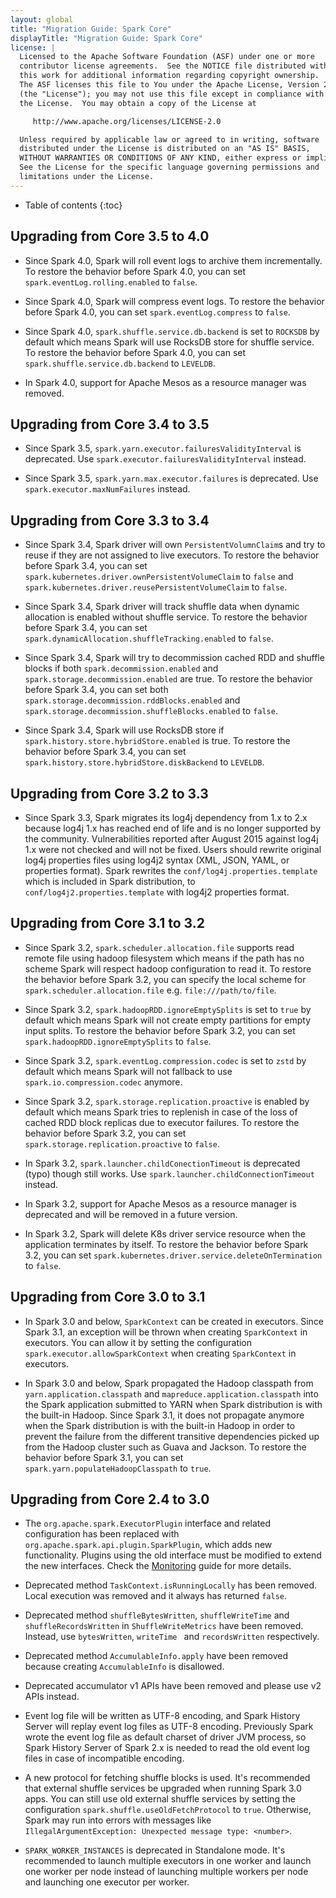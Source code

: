 ```yaml
---
layout: global
title: "Migration Guide: Spark Core"
displayTitle: "Migration Guide: Spark Core"
license: |
  Licensed to the Apache Software Foundation (ASF) under one or more
  contributor license agreements.  See the NOTICE file distributed with
  this work for additional information regarding copyright ownership.
  The ASF licenses this file to You under the Apache License, Version 2.0
  (the "License"); you may not use this file except in compliance with
  the License.  You may obtain a copy of the License at

     http://www.apache.org/licenses/LICENSE-2.0

  Unless required by applicable law or agreed to in writing, software
  distributed under the License is distributed on an "AS IS" BASIS,
  WITHOUT WARRANTIES OR CONDITIONS OF ANY KIND, either express or implied.
  See the License for the specific language governing permissions and
  limitations under the License.
---
```


* Table of contents
{:toc}

## Upgrading from Core 3.5 to 4.0

- Since Spark 4.0, Spark will roll event logs to archive them incrementally. To restore the behavior before Spark 4.0, you can set `spark.eventLog.rolling.enabled` to `false`.

- Since Spark 4.0, Spark will compress event logs. To restore the behavior before Spark 4.0, you can set `spark.eventLog.compress` to `false`.

- Since Spark 4.0, `spark.shuffle.service.db.backend` is set to `ROCKSDB` by default which means Spark will use RocksDB store for shuffle service. To restore the behavior before Spark 4.0, you can set `spark.shuffle.service.db.backend` to `LEVELDB`.

- In Spark 4.0, support for Apache Mesos as a resource manager was removed.

## Upgrading from Core 3.4 to 3.5

- Since Spark 3.5, `spark.yarn.executor.failuresValidityInterval` is deprecated. Use `spark.executor.failuresValidityInterval` instead.

- Since Spark 3.5, `spark.yarn.max.executor.failures` is deprecated. Use `spark.executor.maxNumFailures` instead.

## Upgrading from Core 3.3 to 3.4

- Since Spark 3.4, Spark driver will own `PersistentVolumnClaim`s and try to reuse if they are not assigned to live executors. To restore the behavior before Spark 3.4, you can set `spark.kubernetes.driver.ownPersistentVolumeClaim` to `false` and `spark.kubernetes.driver.reusePersistentVolumeClaim` to `false`.

- Since Spark 3.4, Spark driver will track shuffle data when dynamic allocation is enabled without shuffle service. To restore the behavior before Spark 3.4, you can set `spark.dynamicAllocation.shuffleTracking.enabled` to `false`.

- Since Spark 3.4, Spark will try to decommission cached RDD and shuffle blocks if both `spark.decommission.enabled` and `spark.storage.decommission.enabled` are true. To restore the behavior before Spark 3.4, you can set both `spark.storage.decommission.rddBlocks.enabled` and `spark.storage.decommission.shuffleBlocks.enabled` to `false`.

- Since Spark 3.4, Spark will use RocksDB store if `spark.history.store.hybridStore.enabled` is true. To restore the behavior before Spark 3.4, you can set `spark.history.store.hybridStore.diskBackend` to `LEVELDB`.

## Upgrading from Core 3.2 to 3.3

- Since Spark 3.3, Spark migrates its log4j dependency from 1.x to 2.x because log4j 1.x has reached end of life and is no longer supported by the community. Vulnerabilities reported after August 2015 against log4j 1.x were not checked and will not be fixed. Users should rewrite original log4j properties files using log4j2 syntax (XML, JSON, YAML, or properties format). Spark rewrites the `conf/log4j.properties.template` which is included in Spark distribution, to `conf/log4j2.properties.template` with log4j2 properties format.

## Upgrading from Core 3.1 to 3.2

- Since Spark 3.2, `spark.scheduler.allocation.file` supports read remote file using hadoop filesystem which means if the path has no scheme Spark will respect hadoop configuration to read it. To restore the behavior before Spark 3.2, you can specify the local scheme for `spark.scheduler.allocation.file` e.g. `file:///path/to/file`.

- Since Spark 3.2, `spark.hadoopRDD.ignoreEmptySplits` is set to `true` by default which means Spark will not create empty partitions for empty input splits. To restore the behavior before Spark 3.2, you can set `spark.hadoopRDD.ignoreEmptySplits` to `false`.

- Since Spark 3.2, `spark.eventLog.compression.codec` is set to `zstd` by default which means Spark will not fallback to use `spark.io.compression.codec` anymore.

- Since Spark 3.2, `spark.storage.replication.proactive` is enabled by default which means Spark tries to replenish in case of the loss of cached RDD block replicas due to executor failures. To restore the behavior before Spark 3.2, you can set `spark.storage.replication.proactive` to `false`.

- In Spark 3.2, `spark.launcher.childConectionTimeout` is deprecated (typo) though still works. Use `spark.launcher.childConnectionTimeout` instead.

- In Spark 3.2, support for Apache Mesos as a resource manager is deprecated and will be removed in a future version. 

- In Spark 3.2, Spark will delete K8s driver service resource when the application terminates by itself. To restore the behavior before Spark 3.2, you can set `spark.kubernetes.driver.service.deleteOnTermination` to `false`.

## Upgrading from Core 3.0 to 3.1

- In Spark 3.0 and below, `SparkContext` can be created in executors. Since Spark 3.1, an exception will be thrown when creating `SparkContext` in executors. You can allow it by setting the configuration `spark.executor.allowSparkContext` when creating `SparkContext` in executors.

- In Spark 3.0 and below, Spark propagated the Hadoop classpath from `yarn.application.classpath` and `mapreduce.application.classpath` into the Spark application submitted to YARN when Spark distribution is with the built-in Hadoop. Since Spark 3.1, it does not propagate anymore when the Spark distribution is with the built-in Hadoop in order to prevent the failure from the different transitive dependencies picked up from the Hadoop cluster such as Guava and Jackson. To restore the behavior before Spark 3.1, you can set `spark.yarn.populateHadoopClasspath` to `true`.

## Upgrading from Core 2.4 to 3.0

- The `org.apache.spark.ExecutorPlugin` interface and related configuration has been replaced with
  `org.apache.spark.api.plugin.SparkPlugin`, which adds new functionality. Plugins using the old
  interface must be modified to extend the new interfaces. Check the
  [Monitoring](monitoring.html) guide for more details.

- Deprecated method `TaskContext.isRunningLocally` has been removed. Local execution was removed and it always has returned `false`.

- Deprecated method `shuffleBytesWritten`, `shuffleWriteTime` and `shuffleRecordsWritten` in `ShuffleWriteMetrics` have been removed. Instead, use `bytesWritten`, `writeTime ` and `recordsWritten` respectively.

- Deprecated method `AccumulableInfo.apply` have been removed because creating `AccumulableInfo` is disallowed.

- Deprecated accumulator v1 APIs have been removed and please use v2 APIs instead.

- Event log file will be written as UTF-8 encoding, and Spark History Server will replay event log files as UTF-8 encoding. Previously Spark wrote the event log file as default charset of driver JVM process, so Spark History Server of Spark 2.x is needed to read the old event log files in case of incompatible encoding.

- A new protocol for fetching shuffle blocks is used. It's recommended that external shuffle services be upgraded when running Spark 3.0 apps. You can still use old external shuffle services by setting the configuration `spark.shuffle.useOldFetchProtocol` to `true`. Otherwise, Spark may run into errors with messages like `IllegalArgumentException: Unexpected message type: <number>`.

- `SPARK_WORKER_INSTANCES` is deprecated in Standalone mode. It's recommended to launch multiple executors in one worker and launch one worker per node instead of launching multiple workers per node and launching one executor per worker.
